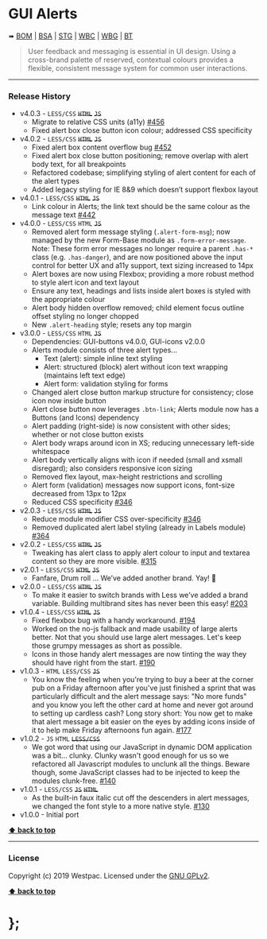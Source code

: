 GUI Alerts
==========

➠
[BOM](http://westpaccxteam.github.io/GUI-alerts/tests/BOM/) |
[BSA](http://westpaccxteam.github.io/GUI-alerts/tests/BSA/) |
[STG](http://westpaccxteam.github.io/GUI-alerts/tests/STG/) |
[WBC](http://westpaccxteam.github.io/GUI-alerts/tests/WBC/) |
[WBG](http://westpaccxteam.github.io/GUI-alerts/tests/WBG/) |
[BT](http://westpaccxteam.github.io/GUI-alerts/tests/BT/)

> User feedback and messaging is essential in UI design. Using a cross-brand palette of reserved, contextual colours provides a flexible, consistent message system for common user interactions.

----------------------------------------------------------------------------------------------------------------------------------------------------------------


### Release History

* v4.0.3 - `LESS/CSS` ~~`HTML`~~ ~~`JS`~~
	* Migrate to relative CSS units (a11y)
		[#456](https://github.com/WestpacCXTeam/GUI-source/issues/456)
	* Fixed alert box close button icon colour; addressed CSS specificity
* v4.0.2 - `LESS/CSS` ~~`HTML`~~ ~~`JS`~~
	* Fixed alert box content overflow bug
		[#452](https://github.com/WestpacCXTeam/GUI-source/issues/452)
	* Fixed alert box close button positioning; remove overlap with alert body text, for all breakpoints
	* Refactored codebase; simplifying styling of alert content for each of the alert types
	* Added legacy styling for IE 8&9 which doesn’t support flexbox layout
* v4.0.1 - `LESS/CSS` ~~`HTML`~~ ~~`JS`~~
	* Link colour in Alerts; the link text should be the same colour as the message text
		[#442](https://github.com/WestpacCXTeam/GUI-source/issues/442)
* v4.0.0 - `LESS/CSS` `HTML` ~~`JS`~~
	* Removed alert form message styling (`.alert-form-msg`); now managed by the new Form-Base module as `.form-error-message`. Note: These form error messages no longer require a parent `.has-*` class (e.g. `.has-danger`), and are now positioned above the input control for better UX and a11y support, text sizing increased to 14px
	* Alert boxes are now using Flexbox; providing a more robust method to style alert icon and text layout
	* Ensure any text, headings and lists inside alert boxes is styled with the appropriate colour
	* Alert body hidden overflow removed; child element focus outline offset styling no longer chopped
	* New `.alert-heading` style; resets any top margin
* v3.0.0 - `LESS/CSS` `HTML` ~~`JS`~~
	* Dependencies: GUI-buttons v4.0.0, GUI-icons v2.0.0
	* Alerts module consists of three alert types...
		* Text (alert): simple inline text styling
		* Alert: structured (block) alert without icon text wrapping (maintains left text edge)
		* Alert form: validation styling for forms
	* Changed alert close button markup structure for consistency; close icon now inside button
	* Alert close button now leverages `.btn-link`; Alerts module now has a Buttons (and Icons) dependency
	* Alert padding (right-side) is now consistent with other sides; whether or not close button exists
	* Alert body wraps around icon in XS; reducing unnecessary left-side whitespace
	* Alert body vertically aligns with icon if needed (small and xsmall disregard); also considers responsive icon sizing
	* Removed flex layout, max-height restrictions and scrolling
	* Alert form (validation) messages now support icons, font-size decreased from 13px to 12px
	* Reduced CSS specificity
		[#346](https://github.com/WestpacCXTeam/GUI-source/issues/346)
* v2.0.3 - `LESS/CSS` ~~`HTML`~~ ~~`JS`~~
	* Reduce module modifier CSS over-specificity
		[#346](https://github.com/WestpacCXTeam/GUI-source/issues/346)
	* Removed duplicated alert label styling (already in Labels module)
		[#364](https://github.com/WestpacCXTeam/GUI-source/issues/364)
* v2.0.2 - `LESS/CSS` ~~`HTML`~~ ~~`JS`~~
	* Tweaking has alert class to apply alert colour to input and textarea content so they are more visible.
		[#315](https://github.com/WestpacCXTeam/GUI-source/issues/315)
* v2.0.1 - `LESS/CSS` ~~`HTML`~~ ~~`JS`~~
	* Fanfare, Drum roll … We’ve added another brand. Yay! :clap:
* v2.0.0 - `LESS/CSS` ~~`HTML`~~ ~~`JS`~~
	* To make it easier to switch brands with Less we’ve added a brand variable. Building multibrand sites has never been this easy!
		[#203](https://github.com/WestpacCXTeam/GUI-source/issues/203)
* v1.0.4 - `LESS/CSS` ~~`HTML`~~ ~~`JS`~~
	* Fixed flexbox bug with a handy workaround.
		[#194](https://github.com/WestpacCXTeam/GUI-source/issues/194)
	* Worked on the no-js fallback and made usability of large alerts better. Not that you should use large alert messages. Let's keep those grumpy messages as short as possible.
	* Icons in those handy alert messages are now tinting the way they should have right from the start.
		[#190](https://github.com/WestpacCXTeam/GUI-source/issues/190)
* v1.0.3 - `HTML` `LESS/CSS` ~~`JS`~~
	* You know the feeling when you're trying to buy a beer at the corner pub on a Friday afternoon after you've just finished a sprint that was particularly difficult and the alert message says: "No more funds" and you know you left the other card at home and never got around to setting up cardless cash? Long story short: You now get to make that alert message a bit easier on the eyes by adding icons inside of it to help make Friday afternoons fun again.
		[#177](https://github.com/WestpacCXTeam/GUI-source/issues/177)
* v1.0.2 - `JS` `HTML` ~~`LESS/CSS`~~
	* We got word that using our JavaScript in dynamic DOM application was a bit... clunky. Clunky wasn't good enough for us so we refactored all Javascript modules to unclunk all the things. Beware though, some JavaScript classes had to be injected to keep the modules clunk-free.
		[#140](https://github.com/WestpacCXTeam/GUI-source/issues/140)
* v1.0.1 - `LESS/CSS` ~~`JS`~~ ~~`HTML`~~
	* As the built-in faux italic cut off the descenders in alert messages, we changed the font style to a more native style.
		[#130](https://github.com/WestpacCXTeam/GUI-source/issues/130)
* v1.0.0 - Initial port

**[⬆ back to top](#content)**


----------------------------------------------------------------------------------------------------------------------------------------------------------------


### License

Copyright (c) 2019 Westpac. Licensed under the [GNU GPLv2](https://raw.githubusercontent.com/WestpacCXTeam/GUI-alerts/master/LICENSE).

**[⬆ back to top](#content)**

# };